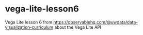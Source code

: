# vega-lite-lesson6

Vega Lite lesson 6 from https://observablehq.com/@uwdata/data-visualization-curriculum about the Vega Lite API
